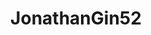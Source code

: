 ---
title: JonathanGin52
github: https://github.com/JonathanGin52
mode: light
transition: 3s
archetype:
- Game
---